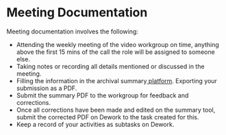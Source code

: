 # Meeting Documentation

Meeting documentation involves the following:

* Attending the weekly meeting of the video workgroup on time, anything above the first 15 mins of the call the role will be assigned to someone else.
* Taking notes or recording all details mentioned or discussed in the meeting.
* Filling the information in the archival summary[ platform](https://archive-oracle.netlify.app/submit-meeting-summary?workgroup=30e3c903-eb5a-42bb-9a01-8c5223415ae0). Exporting your submission as a PDF.
* Submit the summary PDF to the workgroup for feedback and corrections.
* Once all corrections have been made and edited on the summary tool, submit the corrected PDF on Dework to the task created for this.
* Keep a record of your activities as subtasks on Dework.
